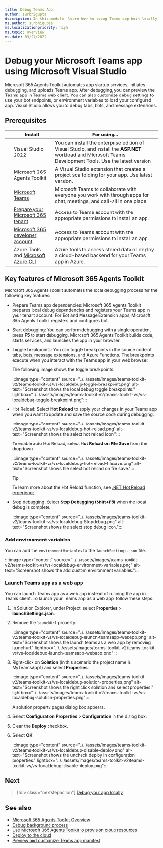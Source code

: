 ```yaml
---
title: Debug Teams App
author: surbhigupta 
description: In this module, learn how to debug Teams app both locally and using Teams App Test tool, launch Teams app as web app, and about key features of Microsoft 365 Agents Toolkit.
ms.author: surbhigupta 
ms.localizationpriority: high
ms.topic: overview
ms.date: 03/21/2022
---
```


# Debug your Microsoft Teams app using Microsoft Visual Studio

Microsoft 365 Agents Toolkit automates app startup services, initiates debugging, and uploads Teams app. After debugging, you can preview the Teams app in Teams web client. You can also customize debug settings to use your bot endpoints, or environment variables to load your configured app. Visual Studio allows you to debug tabs, bots, and message extensions.

## Prerequisites

| &nbsp; | Install | For using... |
| --- | --- | --- |
| &nbsp; | Visual Studio 2022 | You can install the enterprise edition of Visual Studio, and install the **ASP.NET** workload and Microsoft Teams Development Tools. Use the latest version |
| &nbsp; | Microsoft 365 Agents Toolkit | A Visual Studio extension that creates a project scaffolding for your app. Use latest version. |
| &nbsp; | [Microsoft Teams](https://www.microsoft.com/microsoft-teams/download-app) | Microsoft Teams to collaborate with everyone you work with through apps for chat, meetings, and call-all in one place. |
| &nbsp; | [Prepare your Microsoft 365 tenant](~/concepts/build-and-test/prepare-your-o365-tenant.md) | Access to Teams account with the appropriate permissions to install an app. |
| &nbsp; | [Microsoft 365 developer account](~/concepts/build-and-test/prepare-your-o365-tenant.md) | Access to Teams account with the appropriate permissions to install an app. |
| &nbsp; | Azure Tools and [Microsoft Azure CLI](/cli/azure/install-azure-cli) | Azure tools to access stored data or deploy a cloud-based backend for your Teams app in Azure. |

## Key features of Microsoft 365 Agents Toolkit

Microsoft 365 Agents Toolkit automates the local debugging process for the following key features:

* Prepare Teams app dependencies: Microsoft 365 Agents Toolkit prepares local debug dependencies and registers your Teams app in your tenant account. For Bot and Message Extension apps, Microsoft 365 Agents Toolkit registers and configures bot.

* Start debugging: You can perform debugging with a single operation, press **F5** to start debugging. Microsoft 365 Agents Toolkit builds code, starts services, and launches the app in your browser.

* Toggle breakpoints: You can toggle breakpoints in the source code of tabs, bots, message extensions, and Azure Functions. The breakpoints execute when you interact with the Teams app in your web browser.

  The following image shows the toggle breakpoints:

    :::image type="content" source="../../assets/images/teams-toolkit-v2/teams-toolkit-vs/vs-localdebug-toggle-breakpoint.png" alt-text="Screenshot shows the local debug toggle breakpoints." lightbox="../../assets/images/teams-toolkit-v2/teams-toolkit-vs/vs-localdebug-toggle-breakpoint.png":::

* Hot Reload: Select **Hot Reload** to apply your changes in your Teams app when you want to update and save the source code during debugging.

    :::image type="content" source="../../assets/images/teams-toolkit-v2/teams-toolkit-vs/vs-localdebug-hot-reload.png" alt-text="Screenshot shows the select hot reload icon.":::

    To enable auto Hot Reload, select **Hot Reload on File Save** from the dropdown.

    :::image type="content" source="../../assets/images/teams-toolkit-v2/teams-toolkit-vs/vs-localdebug-hot-reload-filesave.png" alt-text="Screenshot shows the select hot reload on file save.":::
  
   > [!Tip]
   > To learn more about the Hot Reload function, see [.NET Hot Reload experience](https://devblogs.microsoft.com/dotnet/introducing-net-hot-reload/).

* Stop debugging: Select **Stop Debugging (Shift+F5)** when the local debug is complete.

    :::image type="content" source="../../assets/images/teams-toolkit-v2/teams-toolkit-vs/vs-localdebug-Stopdebug.png" alt-text="Screenshot shows the select stop debug icon.":::

### Add environment variables

You can add the `environmentVariables` to the `launchSettings.json` file.

:::image type="content" source="../../assets/images/teams-toolkit-v2/teams-toolkit-vs/vs-localdebug-environment-variables.png" alt-text="Screenshot shows the add custom environment variables.":::

### Launch Teams app as a web app

You can launch Teams app as a web app instead of running the app in Teams client. To launch your Teams app as a web app, follow these steps:

1. In Solution Explorer, under Project, select **Properties** > **launchSettings.json**.

1. Remove the `launchUrl` property.

   :::image type="content" source="../../assets/images/teams-toolkit-v2/teams-toolkit-vs/vs-localdebug-launch-teamsapp-webapp.png" alt-text="Screenshot shows the launch teams as a web app by removing launchurl." lightbox="../../assets/images/teams-toolkit-v2/teams-toolkit-vs/vs-localdebug-launch-teamsapp-webapp.png":::

1. Right-click on **Solution** (in this scenario the project name is MyTeamsApp1) and select **Properties**.

   :::image type="content" source="../../assets/images/teams-toolkit-v2/teams-toolkit-vs/vs-localdebug-solution-properties.png" alt-text="Screenshot shows the right click solution and select properties." lightbox="../../assets/images/teams-toolkit-v2/teams-toolkit-vs/vs-localdebug-solution-properties.png":::

   A solution property pages dialog box appears.

1. Select **Configuration Properties** > **Configuration** in the dialog box.
1. Clear the **Deploy** checkbox.
1. Select **OK**.

   :::image type="content" source="../../assets/images/teams-toolkit-v2/teams-toolkit-vs/vs-localdebug-disable-deploy.png" alt-text="Screenshot shows the uncheck deploy in configuration properties." lightbox="../../assets/images/teams-toolkit-v2/teams-toolkit-vs/vs-localdebug-disable-deploy.png":::

## Next

> [!div class="nextstepaction"]
> [Debug your app locally](debug-local-vs.md)

## See also

* [Microsoft 365 Agents Toolkit Overview](teams-toolkit-fundamentals-vs.md)
* [Debug background process](debug-background-process-vs.md)
* [Use Microsoft 365 Agents Toolkit to provision cloud resources](provision-vs.md)
* [Deploy to the cloud](deploy-vs.md)
* [Preview and customize Teams app manifest](TeamsFx-preview-and-customize-app-manifest-vs.md)
